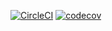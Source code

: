 [![CircleCI](https://circleci.com/gh/ryanybrennan/AD340.svg?style=svg)](https://circleci.com/gh/ryanybrennan/AD340)
[![codecov](https://codecov.io/gh/ryanybrennan/AD340/branch/master/graph/badge.svg)](https://codecov.io/gh/ryanybrennan/AD340)